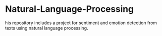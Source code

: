 # Natural-Language-Processing
his repository includes a project for sentiment and emotion detection from texts using natural language processing. 
